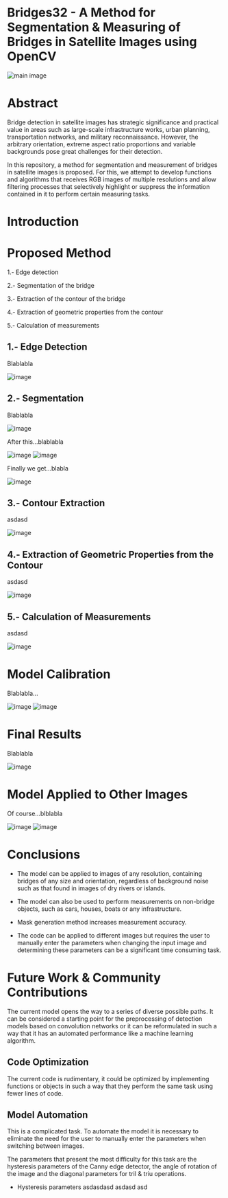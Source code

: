 # Bridges32 - A Method for Segmentation & Measuring of Bridges in Satellite Images using OpenCV

![main image](readme_images/001.png)

# Abstract

Bridge detection in satellite images has strategic significance and practical value in areas such as large-scale infrastructure works, urban planning, transportation networks, and military reconnaissance. However, the arbitrary orientation, extreme aspect ratio proportions and variable backgrounds pose great challenges for their detection.

In this repository, a method for segmentation and measurement of bridges in satellite images is proposed. For this, we attempt to develop functions and algorithms that receives RGB images of multiple resolutions and allow filtering processes that selectively highlight or suppress the information contained in it to perform certain measuring tasks. 

# Introduction

# Proposed Method

1.- Edge detection

2.- Segmentation of the bridge

3.- Extraction of the contour of the bridge

4.- Extraction of geometric properties from the contour

5.- Calculation of measurements

## 1.- Edge Detection

Blablabla

![image](readme_images/002.png)

## 2.- Segmentation

Blablabla

![image](readme_images/003.png)

After this...blablabla

![image](readme_images/004.png)
![image](readme_images/005.png)

Finally we get...blabla

![image](readme_images/006.png)

## 3.- Contour Extraction

asdasd

![image](readme_images/007.png)

## 4.- Extraction of Geometric Properties from the Contour

asdasd

![image](readme_images/008.png)

## 5.- Calculation of Measurements

asdasd

![image](readme_images/009.png)

# Model Calibration

Blablabla...

![image](readme_images/010.png)
![image](readme_images/011.png)

# Final Results

Blablabla

![image](readme_images/012.png)

# Model Applied to Other Images

Of course...blblabla

![image](readme_images/013.png)
![image](readme_images/014.png)

# Conclusions

* The model can be applied to images of any resolution, containing bridges of any size and orientation, regardless of background noise such as that found in images of dry rivers or islands.

* The model can also be used to perform measurements on non-bridge objects, such as cars, houses, boats or any infrastructure.

* Mask generation method increases measurement accuracy.

* The code can be applied to different images but requires the user to manually enter the parameters when changing the input image and determining these parameters can be a significant time consuming task.

# Future Work & Community Contributions

The current model opens the way to a series of diverse possible paths. It can be considered a starting point for the preprocessing of detection models based on convolution networks or it can be reformulated in such a way that it has an automated performance like a machine learning algorithm.

## Code Optimization

The current code is rudimentary, it could be optimized by implementing functions or objects in such a way that they perform the same task using fewer lines of code.

## Model Automation

This is a complicated task. To automate the model it is necessary to eliminate the need for the user to manually enter the parameters when switching between images.

The parameters that present the most difficulty for this task are the hysteresis parameters of the Canny edge detector, the angle of rotation of the image and the diagonal parameters for tril & triu operations.

* Hysteresis parameters
  asdasdasd
  asdasd
  asd
